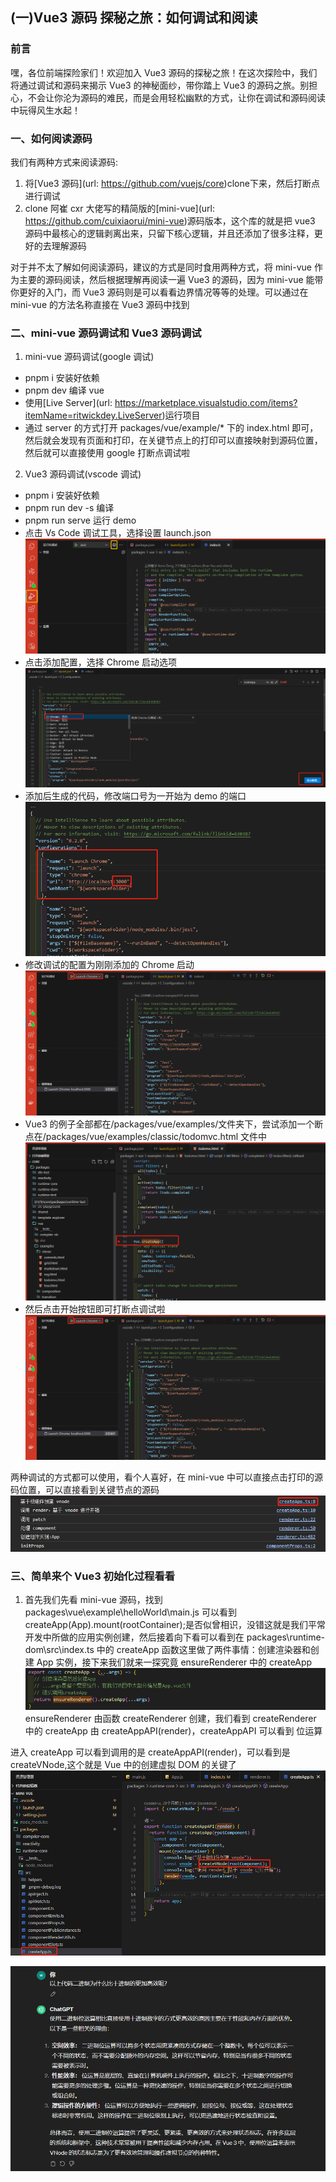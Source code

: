 ## (一)Vue3 源码 探秘之旅：如何调试和阅读

### 前言

嘿，各位前端探险家们！欢迎加入 Vue3 源码的探秘之旅！在这次探险中，我们将通过调试和源码来揭示 Vue3 的神秘面纱，带你踏上 Vue3 的源码之旅。别担心，不会让你沦为源码的难民，而是会用轻松幽默的方式，让你在调试和源码阅读中玩得风生水起！

### 一、如何阅读源码

我们有两种方式来阅读源码:

1. 将[Vue3 源码](url: https://github.com/vuejs/core)clone下来，然后打断点进行调试
2. clone 阿崔 cxr 大佬写的精简版的[mini-vue](url: https://github.com/cuixiaorui/mini-vue)源码版本，这个库的就是把 vue3 源码中最核心的逻辑剥离出来，只留下核心逻辑，并且还添加了很多注释，更好的去理解源码

对于并不太了解如何阅读源码，建议的方式是同时食用两种方式，将 mini-vue 作为主要的源码阅读，然后根据理解再阅读一遍 Vue3 的源码，因为 mini-vue 能带你更好的入门，而 Vue3 源码则是可以看看边界情况等等的处理。可以通过在 mini-vue 的方法名称直接在 Vue3 源码中找到

### 二、mini-vue 源码调试和 Vue3 源码调试

1. mini-vue 源码调试(google 调试)

- pnpm i 安装好依赖
- pnpm dev 编译 vue
- 使用[Live Server](url: https://marketplace.visualstudio.com/items?itemName=ritwickdey.LiveServer)运行项目
- 通过 server 的方式打开 packages/vue/example/\* 下的 index.html 即可，然后就会发现有页面和打印，在关键节点上的打印可以直接映射到源码位置，然后就可以直接使用 google 打断点调试啦

2. Vue3 源码调试(vscode 调试)

- pnpm i 安装好依赖
- pnpm run dev -s 编译
- pnpm run serve 运行 demo
- 点击 Vs Code 调试工具，选择设置 launch.json
  ![alt text](image.png)
- 点击添加配置，选择 Chrome 启动选项
  ![alt text](image-1.png)
- 添加后生成的代码，修改端口号为一开始为 demo 的端口
  ![alt text](image-2.png)
- 修改调试的配置为刚刚添加的 Chrome 启动
  ![alt text](image-4.png)
- Vue3 的例子全部都在/packages/vue/examples/文件夹下，尝试添加一个断点在/packages/vue/examples/classic/todomvc.html 文件中
  ![alt text](image-3.png)
- 然后点击开始按钮即可打断点调试啦
  ![alt text](image-4.png)

两种调试的方式都可以使用，看个人喜好，在 mini-vue 中可以直接点击打印的源码位置，可以直接看到关键节点的源码
![alt text](image-5.png)

### 三、简单来个 Vue3 初始化过程看看

1. 首先我们先看 mini-vue 源码，找到 packages\vue\example\helloWorld\main.js 可以看到 createApp(App).mount(rootContainer);是否似曾相识，没错这就是我们平常开发中所做的应用实例创建，然后接着向下看可以看到在 packages\runtime-dom\src\index.ts 中的 createApp 函数这里做了两件事情：创建渲染器和创建 App 实例，接下来我们就来一探究竟 ensureRenderer 中的 createApp
   ![alt text](image-6.png)
   ensureRenderer 由函数 createRenderer 创建，我们看到 createRenderer 中的 createApp 由 createAppAPI(render)，createAppAPI 可以看到
   位运算

进入 createApp 可以看到调用的是 createAppAPI(render)，可以看到是 createVNode,这个就是 Vue 中的创建虚拟 DOM 的关键了
![alt text](image-7.png)

![alt text](image-8.png)
